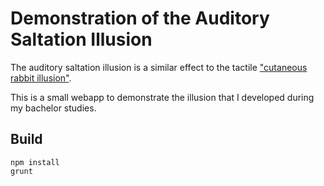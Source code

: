 # Demonstration of the Auditory Saltation Illusion

The auditory saltation illusion is a similar effect to the tactile ["cutaneous rabbit illusion"](https://en.wikipedia.org/wiki/Cutaneous_rabbit_illusion).

This is a small webapp to demonstrate the illusion that I developed during my bachelor studies.

## Build
```
npm install
grunt
```